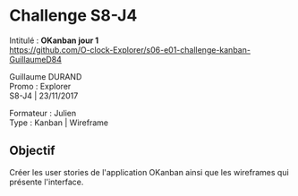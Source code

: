 # Challenge S8-J4
Intitulé : **OKanban jour 1**  
https://github.com/O-clock-Explorer/s06-e01-challenge-kanban-GuillaumeD84

Guillaume DURAND  
Promo : Explorer  
S8-J4 | 23/11/2017

Formateur : Julien  
Type : Kanban | Wireframe

## Objectif
Créer les user stories de l'application OKanban ainsi que les wireframes qui présente l'interface.
